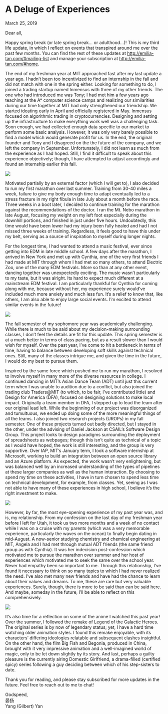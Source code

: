 <!-- emilia-snapshot-properties
A Deluge of Experiences
2019/03/25
p794
emilia-snapshot-properties -->

# A Deluge of Experiences

March 25, 2019

Dear all,

Happy spring break (or late spring break… or adulthood…)! This is my third life update, in which I reflect on events that transpired around me over the past few months. You can find the rest of these updates at <http://emilia-tan.com/#mailing-list> and manage your subscription at <http://emilia-tan.com/#home>.

The end of my freshman year at MIT approached fast after my last update a year ago. I hadn’t been too incentivized to find an internship in the fall and did not match with one in the spring either. Looking for something to do, I joined a trading startup named Inmensus with three of my other friends. The one who had introduced me was Tony; I had met him a few years ago teaching at the A* computer science camps and realizing our similarities during our time together at MIT had only strengthened our friendship. We started ideating early in April and officially registered in May. Inmensus focused on algorithmic trading in cryptocurrencies. Designing and setting up the infrastructure to make everything work well was a challenging task. Soon enough, we had collected enough data specific to our market to perform some basic analysis. However, it was only very barely possible to find a model which would generate profit for us. In the end, the original founder and Tony and I disagreed on the the future of the company, and we left the company in September. Unfortunately, I did not learn as much from the experience as I had hoped. Still, I find it difficult to speak about this experience objectively; though, I have attempted to adjust accordingly and found an internship earlier this fall.

![](p794-2019-03-25.md-assets/marathon.jpg)

Motivated partially by an external factor (which I will get to), I also decided to run my first marathon over last summer. Training from 30-40 miles a week, failure to give my body enough time to adapt eventually led to a stress fracture in my right fibula in late July about a month before the race. Three weeks in a boot later, I decided to continue training for the marathon against the recommendations of the doctor. I ran the Mt. Nebo marathon in late August, focusing my weight on my left foot especially during the downhill portions, and finished in just under five hours. Undoubtedly, this time would have been lower had my injury been fully healed and had I not missed three weeks of training. Regardless, it feels good to have this under my belt, serving as a source of inspiration to myself during longer nights.

For the longest time, I had wanted to attend a music festival, ever since getting into EDM in late middle school. A few days after the marathon, I arrived in New York and met up with Cynthia, one of the very first friends I had made at MIT through whom I had met so many others, to attend Electric Zoo, one of the many EDM festivals. More so than at any other event, dancing together was unexpectedly exciting. The music wasn’t particularly to my taste, but it was alright. Its hard to expect much different at a mainstream EDM festival. I am particularly thankful for Cynthia for coming along with me, because without her, my experience surely would’ve included much more anxiety and much less fun. It’s a relief to know that, like others, I am also able to enjoy large social events. I’m excited to attend similar events in the future!

![](p794-2019-03-25.md-assets/ezoo.jpg)

The fall semester of my sophomore year was academically challenging. While there is much to be said about my decision-making surrounding classes, I don’t feel the details are fit for this update. This spring semester is at a much better in terms of class pacing, but as a result slower than I would wish for myself. Over the past year, I’ve come to hit a bottleneck in terms of time, having to balance between developing soft skills against technical ones. Still, many of the classes intrigue me, and given the time in the future, I would do my best to pursue them.

Inspired by the same force which pushed me to run my marathon, I resolved to involve myself in many more of the diverse resources in college. I continued dancing in MIT’s Asian Dance Team (ADT) until just this current term when I was unable to audition due to a conflict, but also joined the trading club Traders@MIT (to which, to be fair, I’ve contributed little) and Design for America (DFA), focused on designing solutions to make local impact. Originally a team member in DFA, I stepped up to lead the team after our original lead left. While the beginning of our project was disorganized and tumultuous, we ended up doing some of the more meaningful things of all the teams. I also joined two research projects (UROPs) in my fall semester. One of these projects turned out badly directed, but I stayed in the other, under the advising of Daniel Jackson at CSAIL’s Software Design Group. This project looks to design paradigms surrounding the deployment of spreadsheets as webpages; though this isn’t quite as technical of a topic as I would have hoped, the work is still interesting, and the group is very supportive. Over IAP, MIT’s January term, I took a software internship at Microsoft, working to build an integration between an open source library and an Azure platform. As expected, the work wasn’t very enlightening, but was balanced well by an increased understanding of the types of pipelines at these larger companies as well as the human interaction. By choosing to spend my time on these activities, I have in turn chosen to spend less time on technical development, for example, from classes. Yet, seeing as I was not able to have many of these experiences in high school, I believe it’s the right investment to make.

![](p794-2019-03-25.md-assets/microsoft.jpg)

However, by far, the most eye-opening experience of my past year was, and is, my relationship. From my confession on the last day of my freshman year before I left for Utah, it took us two more months and a week of no contact while I was on a cruise with my parents (which was a very memorable experience, particularly the waves on the ocean) to finally begin dating in mid-August. A now-senior studying chemistry and chemical engineering at MIT, Angela and I had met through mutual ADT friends (the same friend group as with Cynthia). It was her indecision post-confession which motivated me to pursue the marathon over summer and her host of experiences which motivated me to seek the same over the school year. Never had empathy been so important to me. Through this relationship, I’ve found it necessary to think on so many topics to which I had never realized the need. I’ve also met many new friends and have had the chance to learn about their values and dreams. To me, these are rare but very valuable experiences. Surely, though, there is more to be said than can be said here. And maybe, someday in the future, I’ll be able to reflect on this comprehensively.

![](p794-2019-03-25.md-assets/relationship.jpg)

It’s also time for a reflection on some of the anime I watched this past year! Over the summer, I followed the remake of Legend of the Galactic Heroes. The original series is by now of legendary status; yet, I have a hard time watching older animation styles. I found this remake enjoyable, with its characters’ differing ideologies relatable and subsequent clashes insightful. On the other hand, the film Big Fish and Begonia, produced in China, brought with it very impressive animation and a well-imagined world of magic, only to be let down slightly by its story. And last, perhaps a guilty pleasure is the currently airing Domestic Girlfriend, a drama-filled (certified spicy) series following a guy deciding between which of his step-sisters to date.

Thank you for reading, and please stay subscribed for more updates in the future. Feel free to reach out to me to chat!

Godspeed, \
晏扬 \
Yang (Gilbert) Yan
